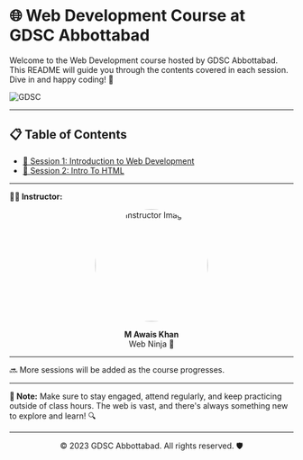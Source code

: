 # 🌐 Web Development Course at GDSC Abbottabad

Welcome to the Web Development course hosted by GDSC Abbottabad. This README will guide you through the contents covered in each session. Dive in and happy coding! 🚀

![GDSC](https://github.com/askhan963/web-dev-course-gdsc-atd/blob/main/assests/gdsc.jpeg)

---

## 📋 Table of Contents
- [📌 Session 1: Introduction to Web Development](https://github.com/askhan963/web-dev-course-gdsc-atd/tree/main/Session%201)
- [📌 Session 2: Intro To HTML]()

---

**👨‍🏫 Instructor:**  

<p align="center">
    <img width="200" src="https://github.com/askhan963/web-dev-course-gdsc-atd/blob/main/assests/img-awais.jpg" alt="Instructor Image" style="border-radius:50%" >
</p>

<div align="center">
 <strong>M Awais Khan</strong>
 <br>
 Web Ninja 🥷
</div>

---

🔜 More sessions will be added as the course progresses.

---

**📝 Note:** Make sure to stay engaged, attend regularly, and keep practicing outside of class hours. The web is vast, and there's always something new to explore and learn! 🔍

---

<p align="center">
    &copy; 2023 GDSC Abbottabad. All rights reserved. 🛡️
</p>
